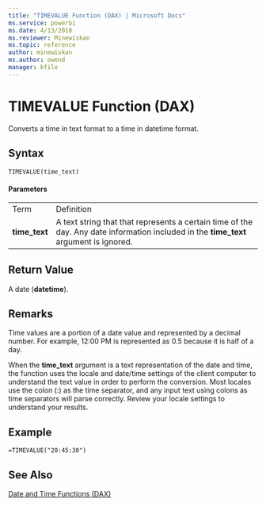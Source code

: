 ```yaml
---
title: "TIMEVALUE Function (DAX) | Microsoft Docs"
ms.service: powerbi
ms.date: 4/13/2018
ms.reviewer: Minewiskan
ms.topic: reference
author: minewiskan
ms.author: owend
manager: kfile
---
```

# TIMEVALUE Function (DAX)
Converts a time in text format to a time in datetime format.  
  
## Syntax  
  
```  
TIMEVALUE(time_text)  
```  
  
#### Parameters  
  
|||  
|-|-|  
|Term|Definition|  
|**time_text**|A text string that that represents a certain time of the day. Any date information included in the **time_text** argument is ignored.|  
  
## Return Value  
A date (**datetime**).  
  
## Remarks  
Time values are a portion of a date value and represented by a decimal number. For example, 12:00 PM is represented as 0.5 because it is half of a day.  
  
When the **time_text** argument is a text representation of the date and time, the function uses the locale and date/time settings of the client computer to understand the text value in order to perform the conversion. Most locales use the colon (:) as the time separator, and any input text using colons as time separators will parse correctly. Review your locale settings to understand your results.  
  
## Example  
  
```  
=TIMEVALUE("20:45:30")  
```  
  
## See Also  
[Date and Time Functions &#40;DAX&#41;](date-and-time-functions-dax.md)  
  
